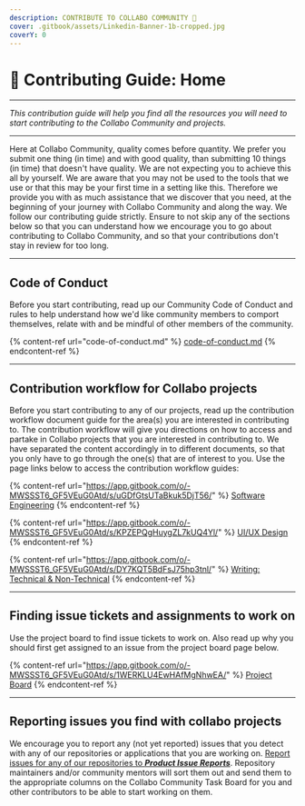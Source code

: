 ```yaml
---
description: CONTRIBUTE TO COLLABO COMMUNITY 🤗
cover: .gitbook/assets/Linkedin-Banner-1b-cropped.jpg
coverY: 0
---
```


# 👷 Contributing Guide: Home

***

_This contribution guide will help you find all the resources you will need to start contributing to the Collabo Community and projects._

***

Here at Collabo Community, quality comes before quantity. We prefer you submit one thing (in time) and with good quality, than submitting 10 things (in time) that doesn't have quality. We are not expecting you to achieve this all by yourself. We are aware that you may not be used to the tools that we use or that this may be your first time in a setting like this. Therefore we provide you with as much assistance that we discover that you need, at the beginning of your journey with Collabo Community and along the way. We follow our contributing guide strictly. Ensure to not skip any of the sections below so that you can understand how we encourage you to go about contributing to Collabo Community, and so that your contributions don't stay in review for too long.

***

## Code of Conduct

Before you start contributing, read up our Community Code of Conduct and rules to help understand how we'd like community members to comport themselves, relate with and be mindful of other members of the community.

{% content-ref url="code-of-conduct.md" %}
[code-of-conduct.md](code-of-conduct.md)
{% endcontent-ref %}

***

## Contribution workflow for Collabo projects

Before you start contributing to any of our projects, read up the contribution workflow document guide for the area(s) you are interested in contributing to. The contribution workflow will give you directions on how to access and partake in Collabo projects that you are interested in contributing to. We have separated the content accordingly in to different documents, so that you only have to go through the one(s) that are of interest to you. Use the page links below to access the contribution workflow guides:

{% content-ref url="https://app.gitbook.com/o/-MWSSST6_GF5VEuG0Atd/s/uGDfGtsUTaBkuk5DjT56/" %}
[Software Engineering](https://app.gitbook.com/o/-MWSSST6\_GF5VEuG0Atd/s/uGDfGtsUTaBkuk5DjT56/)
{% endcontent-ref %}

{% content-ref url="https://app.gitbook.com/o/-MWSSST6_GF5VEuG0Atd/s/KPZEPQgHuygZL7kUQ4Yl/" %}
[UI/UX Design](https://app.gitbook.com/o/-MWSSST6\_GF5VEuG0Atd/s/KPZEPQgHuygZL7kUQ4Yl/)
{% endcontent-ref %}

{% content-ref url="https://app.gitbook.com/o/-MWSSST6_GF5VEuG0Atd/s/DY7KQT5BdFsJ75hp3tnl/" %}
[Writing: Technical & Non-Technical](https://app.gitbook.com/o/-MWSSST6\_GF5VEuG0Atd/s/DY7KQT5BdFsJ75hp3tnl/)
{% endcontent-ref %}

***

## Finding issue tickets and assignments to work on

Use the project board to find issue tickets to work on. Also read up why you should first get assigned to an issue from the project board page below.

{% content-ref url="https://app.gitbook.com/o/-MWSSST6_GF5VEuG0Atd/s/1WERKLU4EwHAfMgNhwEA/" %}
[Project Board](https://app.gitbook.com/o/-MWSSST6\_GF5VEuG0Atd/s/1WERKLU4EwHAfMgNhwEA/)
{% endcontent-ref %}

***

## Reporting issues you find with collabo projects

We encourage you to report any (not yet reported) issues that you detect with any of our repositories or applications that you are working on. [Report issues for any of our repositories to _**Product Issue Reports**_](https://github.com/collabo-community/product-issue-reports/issues/new/choose). Repository maintainers and/or community mentors will sort them out and send them to the appropriate columns on the Collabo Community Task Board for you and other contributors to be able to start working on them.
